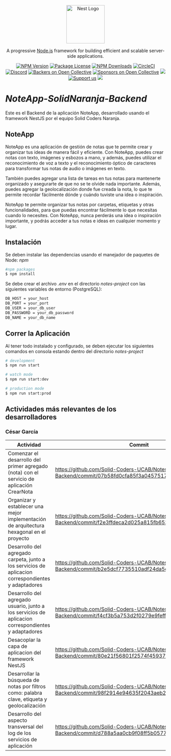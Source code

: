 <p align="center">
  <a href="https://nestjs.com/" target="blank"><img src="https://nestjs.com/img/logo-small.svg" width="120" alt="Nest Logo" /></a>
</p>

[circleci-image]: https://img.shields.io/circleci/build/github/nestjs/nest/master?token=abc123def456
[circleci-url]: https://circleci.com/gh/nestjs/nest

  <p align="center">A progressive <a href="https://nodejs.org" target="_blank">Node.js</a> framework for building efficient and scalable server-side applications.</p>
    <p align="center">
<a href="https://www.npmjs.com/~nestjscore" target="_blank"><img src="https://img.shields.io/npm/v/@nestjs/core.svg" alt="NPM Version" /></a>
<a href="https://www.npmjs.com/~nestjscore" target="_blank"><img src="https://img.shields.io/npm/l/@nestjs/core.svg" alt="Package License" /></a>
<a href="https://www.npmjs.com/~nestjscore" target="_blank"><img src="https://img.shields.io/npm/dm/@nestjs/common.svg" alt="NPM Downloads" /></a>
<a href="https://circleci.com/gh/nestjs/nest" target="_blank"><img src="https://img.shields.io/circleci/build/github/nestjs/nest/master" alt="CircleCI" /></a>
<a href="https://discord.gg/G7Qnnhy" target="_blank"><img src="https://img.shields.io/badge/discord-online-brightgreen.svg" alt="Discord"/></a>
<a href="https://opencollective.com/nest#backer" target="_blank"><img src="https://opencollective.com/nest/backers/badge.svg" alt="Backers on Open Collective" /></a>
<a href="https://opencollective.com/nest#sponsor" target="_blank"><img src="https://opencollective.com/nest/sponsors/badge.svg" alt="Sponsors on Open Collective" /></a>
  <a href="https://paypal.me/kamilmysliwiec" target="_blank"><img src="https://img.shields.io/badge/Donate-PayPal-ff3f59.svg"/></a>
    <a href="https://opencollective.com/nest#sponsor"  target="_blank"><img src="https://img.shields.io/badge/Support%20us-Open%20Collective-41B883.svg" alt="Support us"></a>
  <a href="https://twitter.com/nestframework" target="_blank"><img src="https://img.shields.io/twitter/follow/nestframework.svg?style=social&label=Follow"></a>
</p>
  <!--[![Backers on Open Collective](https://opencollective.com/nest/backers/badge.svg)](https://opencollective.com/nest#backer)
  [![Sponsors on Open Collective](https://opencollective.com/nest/sponsors/badge.svg)](https://opencollective.com/nest#sponsor)-->

# _NoteApp-SolidNaranja-Backend_

Este es el Backend de la aplicación NoteApp, desarrollado usando el framework NestJS por el equipo Solid Coders Naranja.

## NoteApp

NoteApp es una aplicación de gestión de notas que te permite crear y organizar tus ideas de manera fácil y eficiente. Con NoteApp, puedes crear notas con texto, imágenes y esbozos a mano, y además, puedes utilizar el reconocimiento de voz a texto y el reconocimiento óptico de caracteres para transformar tus notas de audio o imágenes en texto.

También puedes agregar una lista de tareas en tus notas para mantenerte organizado y asegurarte de que no se te olvide nada importante. Además, puedes agregar la geolocalización donde fue creada la nota, lo que te permite recordar fácilmente dónde y cuándo tuviste una idea o inspiración.

NoteApp te permite organizar tus notas por carpetas, etiquetas y otras funcionalidades, para que puedas encontrar fácilmente lo que necesitas cuando lo necesites. Con NoteApp, nunca perderás una idea o inspiración importante, y podrás acceder a tus notas e ideas en cualquier momento y lugar.

## Instalación

Se deben instalar las dependencias usando el manejador de paquetes de Node: _npm_

```bash
#npm packages
$ npm install
```

Se debe crear el archivo _.env_ en el directorio _notes-project_ con las siguientes variables de entorno (PostgreSQL):

```bash
DB_HOST = your_host
DB_PORT = your_port
DB_USER = your_db_user
DB_PASSWORD = your_db_password
DB_NAME = your_db_name
```

## Correr la Aplicación

Al tener todo instalado y configurado, se deben ejecutar los siguientes comandos en consola estando dentro del directorio _notes-project_

```bash
# development
$ npm run start
```

```bash
# watch mode
$ npm run start:dev
```

```bash
# production mode
$ npm run start:prod
```

## Actividades más relevantes de los desarrolladores

### César García

| Actividad | Commit |
|-----------|--------|
|Comenzar el desarrollo del primer agregado (nota) con el servicio de aplicación CrearNota|https://github.com/Solid-Coders-UCAB/NotesProject-Naranja-Backend/commit/07b58fd0cfa85f3a04575173ae8cd7237d5e6e2c|
| Organizar y establecer una mejor implementación de arquitectura hexagonal en el proyecto| https://github.com/Solid-Coders-UCAB/NotesProject-Naranja-Backend/commit/f2e3ffdeca2d025a815fb6531d4ff26e6d4338eb |
| Desarrollo del agregado carpeta, junto a los servicios de aplicacion correspondientes y adaptadores | https://github.com/Solid-Coders-UCAB/NotesProject-Naranja-Backend/commit/b2e5dcf7735510adf24da5cf1ccdba995420f30d |
| Desarrollo del agregado usuario, junto a los servicios de aplicacion correspondientes y adaptadores | https://github.com/Solid-Coders-UCAB/NotesProject-Naranja-Backend/commit/f4cf3b5a753d2f0279e9feffe50903d52c6f90e8 |
| Desacoplar la capa de aplicacion del framework NestJS | https://github.com/Solid-Coders-UCAB/NotesProject-Naranja-Backend/commit/80e21f56801f2574f45937f0ac88f98bb42b22f8 |
| Desarrollar la búsqueda de notas por filtros como: palabra clave, etiqueta y geolocalización | https://github.com/Solid-Coders-UCAB/NotesProject-Naranja-Backend/commit/98f2914e94635f2043aeb2aa263f869942d06142 |
| Desarrollo del aspecto transversal del log de los servicios de aplicación | https://github.com/Solid-Coders-UCAB/NotesProject-Naranja-Backend/commit/d788a5aa0cb9f08ff5b0577245a629a21d6a0a06 |
